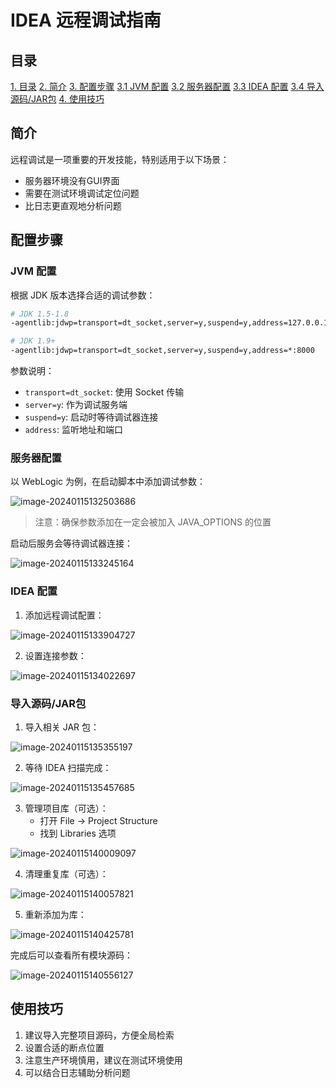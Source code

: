 # IDEA 远程调试指南

## 目录
[1. 目录](#目录)
[2. 简介](#简介)
[3. 配置步骤](#配置步骤)
    [3.1 JVM 配置](#jvm-配置)
    [3.2 服务器配置](#服务器配置)
    [3.3 IDEA 配置](#idea-配置)
    [3.4 导入源码/JAR包](#导入源码jar包)
[4. 使用技巧](#使用技巧)



## 简介

远程调试是一项重要的开发技能，特别适用于以下场景：
- 服务器环境没有GUI界面
- 需要在测试环境调试定位问题
- 比日志更直观地分析问题

## 配置步骤

### JVM 配置

根据 JDK 版本选择合适的调试参数：

```bash
# JDK 1.5-1.8
-agentlib:jdwp=transport=dt_socket,server=y,suspend=y,address=127.0.0.1:8000

# JDK 1.9+
-agentlib:jdwp=transport=dt_socket,server=y,suspend=y,address=*:8000
```

参数说明：
- `transport=dt_socket`: 使用 Socket 传输
- `server=y`: 作为调试服务端
- `suspend=y`: 启动时等待调试器连接
- `address`: 监听地址和端口

### 服务器配置

以 WebLogic 为例，在启动脚本中添加调试参数：

![image-20240115132503686](./imgs/image-20240115132503686.png)

> 注意：确保参数添加在一定会被加入 JAVA_OPTIONS 的位置

启动后服务会等待调试器连接：

![image-20240115133245164](./imgs/image-20240115133245164.png)

### IDEA 配置

1. 添加远程调试配置：

![image-20240115133904727](./imgs/image-20240115133904727.png)

2. 设置连接参数：

![image-20240115134022697](./imgs/image-20240115134022697.png)

### 导入源码/JAR包

1. 导入相关 JAR 包：

![image-20240115135355197](./imgs/image-20240115135355197.png)

2. 等待 IDEA 扫描完成：

![image-20240115135457685](./imgs/image-20240115135457685.png)

3. 管理项目库（可选）：
   - 打开 File -> Project Structure
   - 找到 Libraries 选项

![image-20240115140009097](./imgs/image-20240115140009097.png)

4. 清理重复库（可选）：

![image-20240115140057821](./imgs/image-20240115140057821.png)

5. 重新添加为库：

![image-20240115140425781](./imgs/image-20240115140425781.png)

完成后可以查看所有模块源码：

![image-20240115140556127](./imgs/image-20240115140556127.png)

## 使用技巧

1. 建议导入完整项目源码，方便全局检索
2. 设置合适的断点位置
3. 注意生产环境慎用，建议在测试环境使用
4. 可以结合日志辅助分析问题